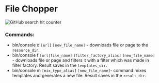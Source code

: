 # File Chopper
 ![GitHub search hit counter](https://img.shields.io/github/search/bwormguy/chopper/class)
### Commands:
* bin/console d `[url]` `[new_file_name]` - downloads file or page to the `resource_dir`.
* bin/console f `[url|file_name]` `[filter_factory_alias]` `[new_file_name]` - downloads file or page and filters it with a filter which was made in filter factory. Result saves in the `templates_dir`.
* bin/console m `[mix_type_alias]` `[new_file_name]`- command mixes templates and generates a new file. Result saves in the `result_dir`.
